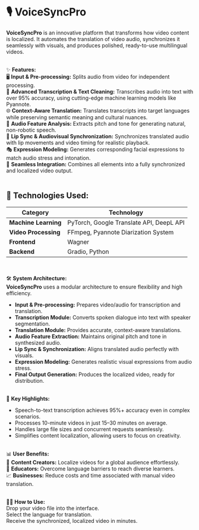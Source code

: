 # 🎙️ VoiceSyncPro
**VoiceSyncPro** is an innovative platform that transforms how video content is localized. It automates the translation of video audio, synchronizes it seamlessly with visuals, and produces polished, ready-to-use multilingual videos.<br><br>

✨ **Features:**<br>
🖥️ **Input & Pre-processing:** Splits audio from video for independent processing.<br>
📝 **Advanced Transcription & Text Cleaning:** Transcribes audio into text with over 95% accuracy, using cutting-edge machine learning models like Pyannote.<br>
🌐 **Context-Aware Translation:** Translates transcripts into target languages while preserving semantic meaning and cultural nuances.<br>
🎵 **Audio Feature Analysis:** Extracts pitch and tone for generating natural, non-robotic speech.<br>
👄 **Lip Sync & Audiovisual Synchronization:** Synchronizes translated audio with lip movements and video timing for realistic playback.<br>
🎭 **Expression Modeling:** Generates corresponding facial expressions to match audio stress and intonation.<br>
🔗 **Seamless Integration:** Combines all elements into a fully synchronized and localized video output.<br>
<br>
## 🚀 **Technologies Used:**  <br>

| **Category**         | **Technology**                                      |  
|----------------------|-----------------------------------------------------|  
| **Machine Learning** | PyTorch, Google Translate API, DeepL API            |  
| **Video Processing** | FFmpeg, Pyannote Diarization System                 |  
| **Frontend**         | Wagner                                              |  
| **Backend**          | Gradio, Python                                      |  
<br>

🛠️ **System Architecture:** <br>
**VoiceSyncPro** uses a modular architecture to ensure flexibility and high efficiency.<br>
- **Input & Pre-processing:** Prepares video/audio for transcription and translation.<br>
- **Transcription Module:** Converts spoken dialogue into text with speaker segmentation.<br>
- **Translation Module:** Provides accurate, context-aware translations.<br>
- **Audio Feature Extraction:** Maintains original pitch and tone in synthesized audio.<br>
- **Lip Sync & Synchronization:** Aligns translated audio perfectly with visuals.<br>
- **Expression Modeling:** Generates realistic visual expressions from audio stress.<br>
- **Final Output Generation:** Produces the localized video, ready for distribution.<br><br>

🌟 **Key Highlights:**<br>
- Speech-to-text transcription achieves 95%+ accuracy even in complex scenarios.<br>
- Processes 10-minute videos in just 15–30 minutes on average.<br>
- Handles large file sizes and concurrent requests seamlessly.<br>
- Simplifies content localization, allowing users to focus on creativity.<br><br>

📊 **User Benefits:**<br>
🎥 **Content Creators:** Localize videos for a global audience effortlessly.<br>
🏫 **Educators:** Overcome language barriers to reach diverse learners.<br>
📈 **Businesses:** Reduce costs and time associated with manual video translation.<br><br>

👩‍💻 **How to Use:**<br>
Drop your video file into the interface.<br>
Select the language for translation.<br>
Receive the synchronized, localized video in minutes.
